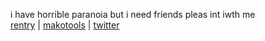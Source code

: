 i have horrible paranoia but i need friends pleas int iwth me  
[rentry](https://rentry.co/bittersyrup) | [makotools](https://enstars.link/@matenrou) | [twitter](https://twitter.com/toragic)

